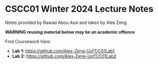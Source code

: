 # CSCC01 Winter 2024 Lecture Notes #
Notes provided by Rawad Abou Assi and taken by Alex Zeng


**WARNING reusing material below may be an academic offence**

Find Coursework here:
- **Lab 1:** https://github.com/Alex-Zeng-UofT/C01Lab1
- **Lab 2:** https://github.com/Alex-Zeng-UofT/C01Lab2
